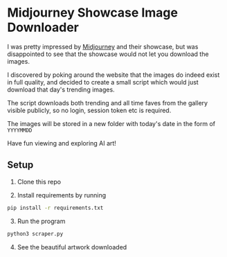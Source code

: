 # Midjourney Showcase Image Downloader

I was pretty impressed by [Midjourney](https://www.midjourney.com) and their showcase, but was disappointed to see that the showcase would not let you download the images.

I discovered by poking around the website that the images do indeed exist in full quality, and decided to create a small script which would just download that day's trending images.

The script downloads both trending and all time faves from the gallery visible publicly, so no login, session token etc is required.

The images will be stored in a new folder with today's date in the form of `YYYYMMDD`

Have fun viewing and exploring AI art!

## Setup

1. Clone this repo

2. Install requirements by running

```bash
pip install -r requirements.txt
```

3. Run the program
```bash
python3 scraper.py
```

4. See the beautiful artwork downloaded
